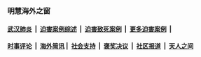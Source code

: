 
### 明慧海外之窗

####  [武汉肺炎](indexes/365.md?t=07121700) &nbsp;|&nbsp;  [迫害案例综述](indexes/328.md?t=07121700) &nbsp;|&nbsp; [迫害致死案例](indexes/277.md?t=07121700)  &nbsp;|&nbsp; [更多迫害案例](indexes/81.md?t=07121700)  &nbsp;|&nbsp; 
####  [时事评论](indexes/19.md?t=07121700) &nbsp;|&nbsp; [海外简讯](indexes/245.md?t=07121700)&nbsp;|&nbsp;  [社会支持](indexes/140.md?t=07121700) &nbsp;|&nbsp; [褒奖决议](indexes/282.md?t=07121700) &nbsp;|&nbsp; [社区报道](indexes/91.md?t=07121700)  &nbsp;|&nbsp; [天人之间](indexes/78.md?t=07121700) 

